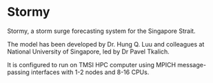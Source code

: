# Stormy 

Stormy, a storm surge forecasting system for the Singapore Strait. 

The model has been developed by Dr. Hung Q. Luu and colleagues at National University of Singapore, led by Dr Pavel Tkalich. 

It is configured to run on TMSI HPC computer using MPICH message-passing interfaces with 1-2 nodes and 8-16 CPUs. 

